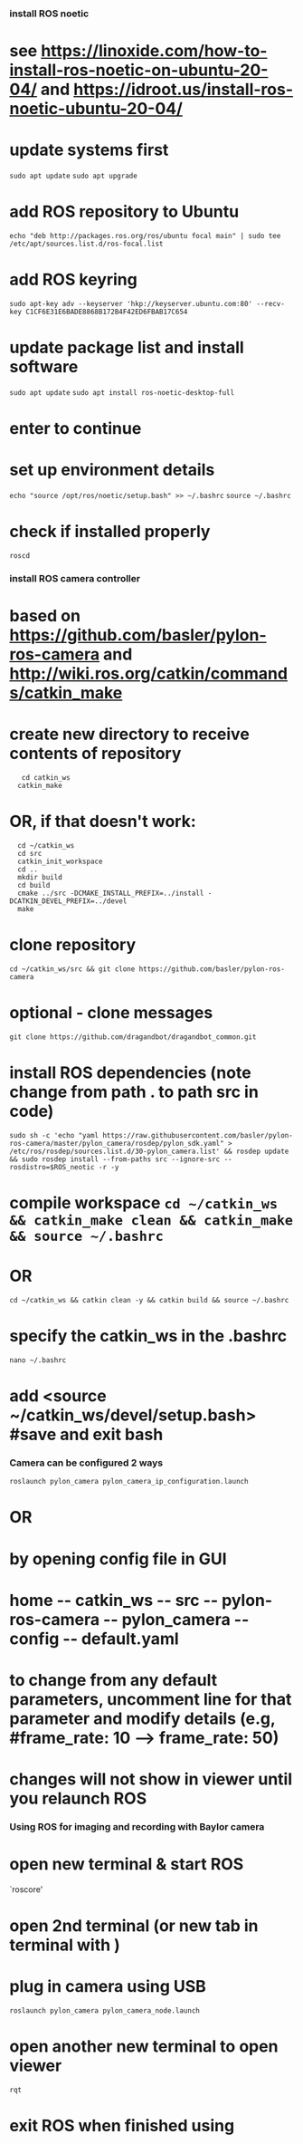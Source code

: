 ### install ROS noetic
# see https://linoxide.com/how-to-install-ros-noetic-on-ubuntu-20-04/ and https://idroot.us/install-ros-noetic-ubuntu-20-04/
# update systems first
  `sudo apt update`
  `sudo apt upgrade`
# add ROS repository to Ubuntu
  `echo "deb http://packages.ros.org/ros/ubuntu focal main" | sudo tee /etc/apt/sources.list.d/ros-focal.list`
# add ROS keyring
  `sudo apt-key adv --keyserver 'hkp://keyserver.ubuntu.com:80' --recv-key C1CF6E31E6BADE8868B172B4F42ED6FBAB17C654`
# update package list and install software
  `sudo apt update`
  `sudo apt install ros-noetic-desktop-full`
# enter <y> to continue
# set up environment details
  `echo "source /opt/ros/noetic/setup.bash" >> ~/.bashrc`
  `source ~/.bashrc`
# check if installed properly
  `roscd`


### install ROS camera controller
# based on https://github.com/basler/pylon-ros-camera and http://wiki.ros.org/catkin/commands/catkin_make 
# create new directory to receive contents of repository 
```mkdir catkin_ws
   cd catkin_ws
  catkin_make
```
# OR, if that doesn't work:
```
  cd ~/catkin_ws
  cd src
  catkin_init_workspace
  cd ..
  mkdir build
  cd build
  cmake ../src -DCMAKE_INSTALL_PREFIX=../install -DCATKIN_DEVEL_PREFIX=../devel
  make
```

# clone repository 
  `cd ~/catkin_ws/src && git clone https://github.com/basler/pylon-ros-camera`
# optional - clone messages 
  `git clone https://github.com/dragandbot/dragandbot_common.git`
# install ROS dependencies (note change from path . to path src in code)
```
sudo sh -c 'echo "yaml https://raw.githubusercontent.com/basler/pylon-ros-camera/master/pylon_camera/rosdep/pylon_sdk.yaml" > /etc/ros/rosdep/sources.list.d/30-pylon_camera.list' && rosdep update && sudo rosdep install --from-paths src --ignore-src --rosdistro=$ROS_neotic -r -y
```

# compile workspace `cd ~/catkin_ws && catkin_make clean && catkin_make && source ~/.bashrc`
# OR
  `cd ~/catkin_ws && catkin clean -y && catkin build && source ~/.bashrc`
# specify the catkin_ws in the .bashrc
  `nano ~/.bashrc`
# add <source ~/catkin_ws/devel/setup.bash> #save and exit bash

### Camera can be configured 2 ways
  `roslaunch pylon_camera pylon_camera_ip_configuration.launch`
# OR
# by opening config file in GUI
# home -- catkin_ws -- src -- pylon-ros-camera -- pylon_camera -- config -- default.yaml
# to change from any default parameters, uncomment line for that parameter and modify details (e.g, #frame_rate: 10 --> frame_rate: 50)
# changes will not show in viewer until you relaunch ROS

### Using ROS for imaging and recording with Baylor camera
# open new terminal & start ROS
  `roscore'

# open 2nd terminal (or new tab in terminal with <Shift Ctl t>)
# plug in camera using USB
  `roslaunch pylon_camera pylon_camera_node.launch`

# open another new terminal to open viewer
  `rqt`

# exit ROS when finished using <Ctl c>



